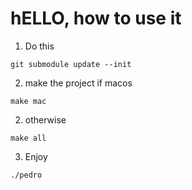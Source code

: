# hELLO, how to use it

1. Do this

```git submodule update --init```

2. make the project if macos

```make mac```

2. otherwise

```make all```

3. Enjoy

```./pedro```
